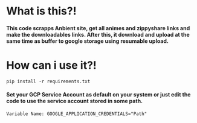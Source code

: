 # What is this?!
#### This code scrapps Anbient site, get all animes and zippyshare links and make the downloadables links. After this, it download and upload at the same time as buffer to google storage using resumable upload.

# How can i use it?!
```
pip install -r requirements.txt
```
#### Set your GCP Service Account as default on your system or just edit the code to use the service account stored in some path.
```
Variable Name: GOOGLE_APPLICATION_CREDENTIALS="Path"
```

